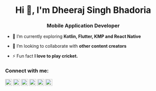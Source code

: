 <h1 align="center">Hi 👋, I'm Dheeraj Singh Bhadoria</h1>
<h3 align="center">Mobile Application Developer</h3>

- 🌱 I’m currently exploring **Kotlin, Flutter, KMP and React Native**

- 👯 I’m looking to collaborate with **other content creators**

- ⚡ Fun fact **I love to play cricket.**

### Connect with me:

<a href="https://twitter.com/bhadoriadheeru" target="blank"><img src="https://cdn.jsdelivr.net/npm/simple-icons@3.0.1/icons/twitter.svg" alt="abuanwar072" height="22" width="22" /></a>
<a href="https://in.linkedin.com/in/dheeraj-singh-bhadoria-android-developer" target="blank"><img src="https://cdn.jsdelivr.net/npm/simple-icons@3.0.1/icons/linkedin.svg" alt="Dheeraj Singh Bhadoria" height="22" width="22" /></a>
<a href="https://medium.com/@dheerubhadoria" target="blank"><img src="https://cdn.jsdelivr.net/npm/simple-icons@3.0.1/icons/medium.svg" alt="abuanwar072" height="22" width="22" /></a>
<a href="https://stackoverflow.com/users/10562311/dheeraj-singh-bhadoria" target="blank"><img src="https://cdn.jsdelivr.net/npm/simple-icons@3.0.1/icons/stackoverflow.svg" alt="Dheeraj Singh Bhadoria" height="22" width="22" /></a>
<a href="https://pub.dev/publishers/dheeruapps.in/packages" target="blank"><img src="https://cdn.jsdelivr.net/npm/simple-icons@3.0.1/icons/flutter.svg" alt="Dheeraj Singh Bhadoria" height="22" width="22" /></a>
<a href="https://developers.google.com/profile/u/dheeraj-singh-bhadoria" target="blank"><img src="https://cdn.jsdelivr.net/npm/simple-icons@3.0.1/icons/google.svg" alt="Dheeraj Singh Bhadoria" height="22" width="22" /></a>

